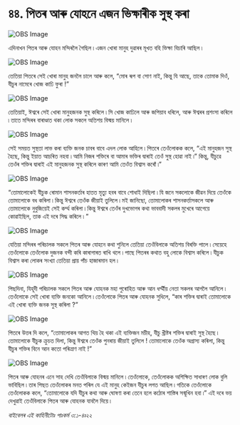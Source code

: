 # ৪৪. পিতৰ আৰু যোহনে এজন ভিক্ষাৰীক সুস্থ কৰা 

![OBS Image](https://cdn.door43.org/obs/jpg/360px/obs-en-44-01.jpg)

এদিনাখন পিতৰ আৰু যোহন মন্দিৰলৈ গৈছিল ৷ এজন খোৰা মানুহ দুৱাৰৰ মূখত বহি ভিক্ষা বিচাৰি আছিল ৷

![OBS Image](https://cdn.door43.org/obs/jpg/360px/obs-en-44-02.jpg)

তেতিয়া পিতৰে সেই খোৰা মানুহ জনলৈ চালে আৰু কলে, “মোৰ ৰূপ বা সোণ নাই, কিন্তু যি আছে, তাকে তোমাক দিওঁ, যীচুৰ নামেৰে খোজ কাঢি ফুৰা !”

![OBS Image](https://cdn.door43.org/obs/jpg/360px/obs-en-44-03.jpg)

তেতিয়াই, ঈশ্বৰে সেই খোৰা মানুহজনক সুস্থ কৰিলে ৷ সি খোজ কাঢিলে আৰু জপিয়াব ধৰিলে, আৰু ঈশ্বৰৰ প্ৰশংসা কৰিলে ৷ তাতে মন্দিৰৰ বাৰাণ্ডাত থকা লোক সকলে অতিশয় বিস্ময় মানিলে ৷

![OBS Image](https://cdn.door43.org/obs/jpg/360px/obs-en-44-04.jpg)

সেই সময়ত সুস্থতা লাভ কৰা ব্যক্তি জনক চাবৰ বাবে এদল লোক আহিলে ৷ পিতৰে তেওঁলোকক কলে, “এই মানুহজন সুস্থ হৈছে, কিন্তু ইয়াত আচৰিত নহবা ৷ আমি নিজৰ শক্তিৰে বা আমাৰ ভক্তিৰ দ্বাৰাই তেওঁ সুস্থ হোৱা নাই ৷”  কিন্তু, যীচুৱে তেওঁৰ শক্তিৰ দ্বাৰাই এই মানুহজনক সুস্থ কৰিলে কাৰণ আমি তেওঁত বিশ্বাস কৰোঁ ৷” 

![OBS Image](https://cdn.door43.org/obs/jpg/360px/obs-en-44-05.jpg)

“তোমালোকেই যীচুক ৰোমান শাসনকৰ্তাৰ হাতত মৃত্যু হবৰ বাবে শোধাই দিছিলা ৷ যি জনে সকলোকে জীৱন দিয়ে তেওঁকে তোমালোকে বধ কৰিলা ৷ কিন্তু ঈশ্বৰে তেওঁক জীয়াই তুলিলে ৷ মই জানিছো, তোমালোকৰ শাসনকৰ্ত্তাসকলে আৰু তোমালোকে নুবুজিয়েই সেই কৰ্ম্ম কৰিলা ৷ কিন্তু ঈশ্বৰে তেওঁৰ দুখভোগৰ কথা ভাববাদী সকলৰ মুখেৰে আগেয়ে কোৱাইছিল, তাক এই দৰে সিদ্ধ কৰিলে ৷ ”

![OBS Image](https://cdn.door43.org/obs/jpg/360px/obs-en-44-06.jpg)

যেতিয়া মন্দিৰৰ পৰিচালক সকলে পিতৰ আৰু যোহনে কথা শুনিলে তেতিয়া তেওঁবিলাকে অতিশয় বিৰক্তি পালে ৷ সেয়েহে তেওঁলোকে তেওঁলোক দুজনক বন্দী কৰি কাৰাগাৰত ৰাখি থলে ৷ পাছে পিতৰৰ কথাত বহু লোকে বিশ্বাস কৰিলে ৷ যীচুক বিশ্বাস কৰা লোকৰ সংখ্যা তেতিয়া প্ৰায় পাঁচ হাজাৰমান হল ৷

![OBS Image](https://cdn.door43.org/obs/jpg/360px/obs-en-44-07.jpg)

পিছদিনা, যিহূদী পৰিচালক সকলে পিতৰ আৰু যোহনক মহা পুৰোহিত আৰু আন ধৰ্ম্মীয় নেতা সকলৰ আগলৈ আনিলে ৷ তেওঁলোকে সেই খোৰা ব্যক্তি জনকো আনিলে ৷ তেওঁলোকে পিতৰ আৰু যোহনক সুধিলে, “কাৰ শক্তিৰ দ্বাৰাই তোমালোকে এই খোৰা ব্যক্তি জনক সুস্থ কৰিলা ?”

![OBS Image](https://cdn.door43.org/obs/jpg/360px/obs-en-44-08.jpg)

পিতৰে উত্তৰ দি কলে, “তোমালোকৰ আগত থিয় হৈ থকা এই ব্যক্তিজন মচীহ, যীচু খ্ৰীষ্টৰ  শক্তিৰ দ্বাৰাই সুস্থ হৈছে ৷ তোমালোকে যীচুক ক্ৰুচত দিলা, কিন্তু ঈশ্বৰে তেওঁক পুনৰায় জীয়াই তুলিলে ! তোমালোকে তেওঁক অগ্ৰাস্য কৰিলা, কিন্তু যীচুৰ শক্তিৰ বিনে আন কতো পৰিত্ৰাণ নাই !”

![OBS Image](https://cdn.door43.org/obs/jpg/360px/obs-en-44-09.jpg)

পিতৰ আৰু যোহনৰ এনে সাহ দেখি তেওঁবিলাকে বিস্ময় মানিলে ৷ তেওঁলোকে, তেওঁলোকক অশিক্ষিত সাধাৰণ লোক বুলি ভাবিছিল ৷ তাৰ পিছত তেওঁলোকৰ মনত পৰিল যে এই মানুহ কেইজন যীচুৰ লগত আছিল ৷ গতিকে তেওঁলোকে তেওঁলোকক কলে, “তোমালোকে যদি যীচুৰ কথা আৰু ঘোষণা কৰা তেনে হলে কঠোৰ শাস্তিৰ সন্মূখিন হবা ৷” এই দৰে ভয় দেখুৱাই তেওঁবিলাকে পিতৰ আৰু যোহনক যাবলৈ দিয়ে ৷

_বাইবেলৰ এই কাহিনীটোঃ পাঃকৰ্ম ৩:১-৪ঃ২২_

